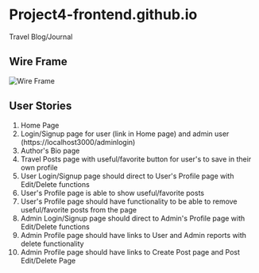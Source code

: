 # Project4-frontend.github.io
Travel Blog/Journal

## Wire Frame

![Wire Frame](https://user-images.githubusercontent.com/82845234/124988822-7c071380-e00c-11eb-83de-eb0a1a470af6.png)

## User Stories

1) Home Page
2) Login/Signup page for user (link in Home page) and admin user (https://localhost3000/adminlogin)
3) Author's Bio page
4) Travel Posts page with useful/favorite button for user's to save in their own profile
5) User Login/Signup page should direct to User's Profile page with Edit/Delete functions
6) User's Profile page is able to show useful/favorite posts
7) User's Profile page should have functionality to be able to remove useful/favorite posts from the page
8) Admin Login/Signup page should direct to Admin's Profile page with Edit/Delete functions
9) Admin Profile page should have links to User and Admin reports with delete functionality
10) Admin Profile page should have links to Create Post page and Post Edit/Delete Page

